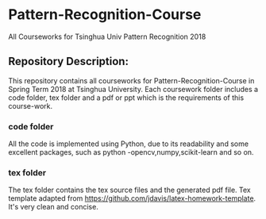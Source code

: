 # Pattern-Recognition-Course
All Courseworks for Tsinghua Univ Pattern Recognition 2018


## Repository Description:
This repository contains all courseworks for Pattern-Recognition-Course in Spring Term 2018 at Tsinghua University.
Each coursework folder includes a code folder, tex folder and a pdf or ppt which is the requirements of this course-work.

### code folder
All the code is implemented using Python, due to its readability and some excellent packages, such as python
-opencv,numpy,scikit-learn and so on.

### tex folder
The tex folder contains the tex source files and the generated pdf file.
Tex template adapted from https://github.com/jdavis/latex-homework-template. 
It's very clean and concise.
